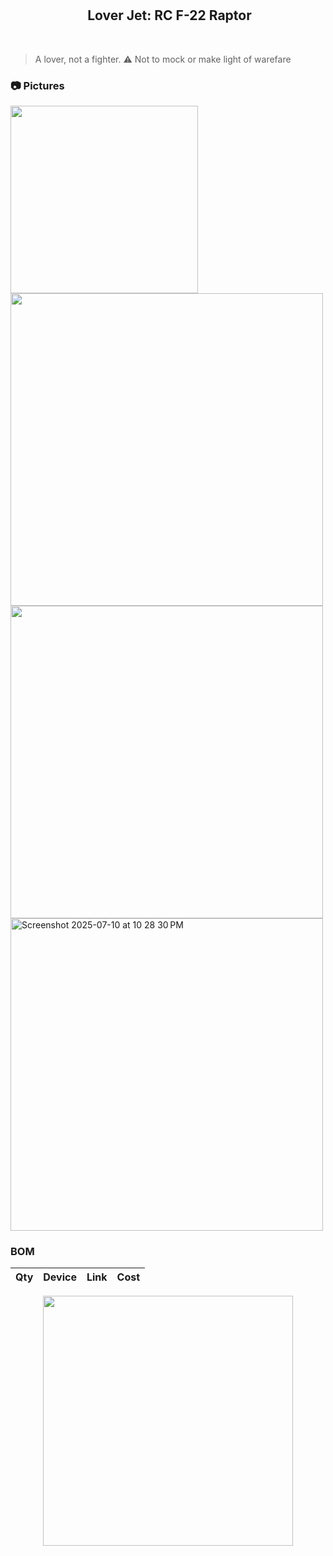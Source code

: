 <h2 align="center">
 <img src="https://raw.githubusercontent.com/catppuccin/catppuccin/main/assets/misc/transparent.png" height="30" width="0px"/>
 Lover Jet: RC F-22 Raptor
</h2>
&nbsp;

> A lover, not a fighter. :warning: Not to mock or make light of warefare


### 📷 Pictures
<img src="https://github.com/user-attachments/assets/89fb6050-bf16-4315-a596-80fc8254c4f5" width="300" />
<img src="https://github.com/user-attachments/assets/ee65bfbd-a973-4c50-a7e8-d3b3867c260c" width="500" />
<img src="https://github.com/user-attachments/assets/c3a3894b-8554-402e-84cb-da9c7abd985c" width="500" />

<img width="500" alt="Screenshot 2025-07-10 at 10 28 30 PM" src="https://github.com/user-attachments/assets/e5be03e6-ab12-4ff3-b080-43976d633dca" />

### BOM
|Qty| Device|	Link	|Cost	|
|---|-----|--------|-------|

 <p align="center">
  <img src="https://raw.githubusercontent.com/catppuccin/catppuccin/main/assets/palette/macchiato.png" width="400" />
</p>
